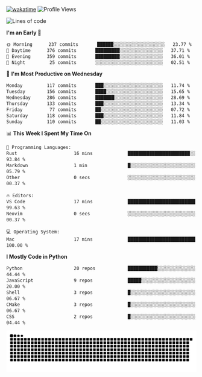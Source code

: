 [![wakatime](https://wakatime.com/badge/user/b920b284-3cde-4cd4-b72e-f7f22d050b16.svg)](https://wakatime.com/@b920b284-3cde-4cd4-b72e-f7f22d050b16)
![Profile Views](http://img.shields.io/badge/Profile%20Views-4586-blue)
<!--START_SECTION:waka-->
![Lines of code](https://img.shields.io/badge/From%20Hello%20World%20I%27ve%20Written--774%20Thousand%20lines%20of%20code-blue)

**I'm an Early 🐤** 

```text
🌞 Morning      237 commits       ██████░░░░░░░░░░░░░░░░░░░   23.77 % 
🌆 Daytime      376 commits       █████████░░░░░░░░░░░░░░░░   37.71 % 
🌃 Evening      359 commits       █████████░░░░░░░░░░░░░░░░   36.01 % 
🌙 Night         25 commits       ░░░░░░░░░░░░░░░░░░░░░░░░░   02.51 % 

```
📅 **I'm Most Productive on Wednesday** 

```text
Monday         117 commits       ███░░░░░░░░░░░░░░░░░░░░░░   11.74 % 
Tuesday        156 commits       ████░░░░░░░░░░░░░░░░░░░░░   15.65 % 
Wednesday      286 commits       ███████░░░░░░░░░░░░░░░░░░   28.69 % 
Thursday       133 commits       ███░░░░░░░░░░░░░░░░░░░░░░   13.34 % 
Friday          77 commits       ██░░░░░░░░░░░░░░░░░░░░░░░   07.72 % 
Saturday       118 commits       ███░░░░░░░░░░░░░░░░░░░░░░   11.84 % 
Sunday         110 commits       ██░░░░░░░░░░░░░░░░░░░░░░░   11.03 % 

```


📊 **This Week I Spent My Time On** 

```text
💬 Programming Languages: 
Rust                     16 mins             ███████████████████████░░   93.84 % 
Markdown                 1 min               █░░░░░░░░░░░░░░░░░░░░░░░░   05.79 % 
Other                    0 secs              ░░░░░░░░░░░░░░░░░░░░░░░░░   00.37 % 

🔥 Editors: 
VS Code                  17 mins             █████████████████████████   99.63 % 
Neovim                   0 secs              ░░░░░░░░░░░░░░░░░░░░░░░░░   00.37 % 

💻 Operating System: 
Mac                      17 mins             █████████████████████████   100.00 % 

```

**I Mostly Code in Python** 

```text
Python                   20 repos            ███████████░░░░░░░░░░░░░░   44.44 % 
JavaScript               9 repos             █████░░░░░░░░░░░░░░░░░░░░   20.00 % 
Shell                    3 repos             █░░░░░░░░░░░░░░░░░░░░░░░░   06.67 % 
CMake                    3 repos             █░░░░░░░░░░░░░░░░░░░░░░░░   06.67 % 
CSS                      2 repos             █░░░░░░░░░░░░░░░░░░░░░░░░   04.44 % 

```



<!--END_SECTION:waka-->
![Snake animation](https://raw.githubusercontent.com/timmypidashev/timmypidashev/main/commits.svg)
